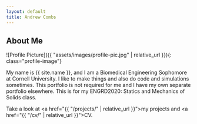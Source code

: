 ```yaml
---
layout: default
title: Andrew Combs
---
```


## About Me


![Profile Picture]({{ "assets/images/profile-pic.jpg" | relative_url }}){: class="profile-image"}

 
My name is {{ site.name }}, and I am a Biomedical Engineering Sophomore at Cornell University. I like to make things and also do code and simulations sometimes. This portfolio is not required for me and I have my own separate portfolio elsewhere. This is for my ENGRD2020: Statics and Mechanics of Solids class.

Take a look at <a href="{{ "/projects/" | relative_url }}">my projects</a> and <a href="{{ "/cv/" | relative_url }}">CV</a>.
